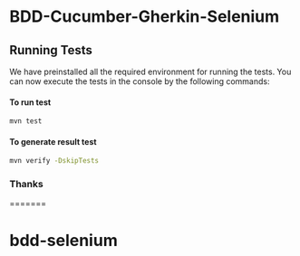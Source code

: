 # BDD-Cucumber-Gherkin-Selenium
## Running Tests

We have preinstalled all the required environment for running the tests. You can now execute the tests in the console by the following commands:

#### To run test
```bash
mvn test
```
#### To generate result test
```bash
mvn verify -DskipTests
```

### Thanks
=======
# bdd-selenium
